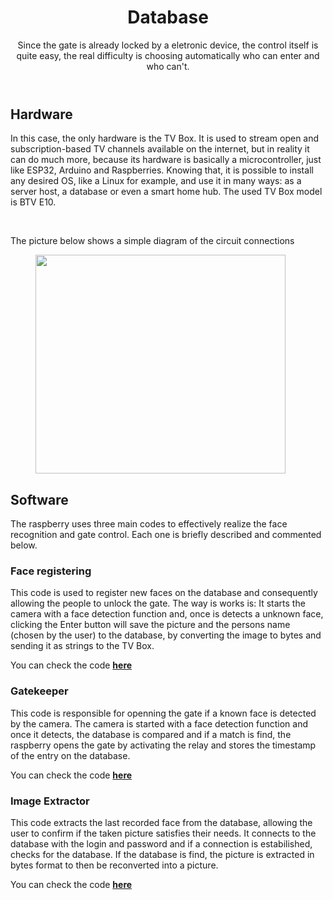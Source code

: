 <!DOCTYPE html>
<html lang="en">
<head>
<meta charset="UTF-8">
</head>
<body>
<header>
  <h1>Database</h1>
  <p>Since the gate is already locked by a eletronic device, the control itself is quite easy, the real difficulty is choosing automatically who can enter and who can't.</p>
</header>
<main>
  <section>
    <article>
      <h2>Hardware</h2>
      <p>In this case, the only hardware is the TV Box. It is used to stream open and subscription-based TV channels available on the internet, but in reality it can do much more, because its hardware is basically a microcontroller, just like ESP32, Arduino and Raspberries. Knowing that, it is possible to install any desired OS, like a Linux for example, and use it in many ways: as a server host, a database or even a smart home hub. The used TV Box model is BTV E10.</p> 
      <br>
      <p>The picture below shows a simple diagram of the circuit connections</p>
      <figure>
        <img src="https://www.duosat.tv/media/catalog/product/cache/23/image/1200x1200/9df78eab33525d08d6e5fb8d27136e95/b/t/btv_e10.png" width="400" 
     height="350"></img>
      </figure>
      <h2>Software</h2> 
      <p>The raspberry uses three main codes to effectively realize the face recognition and gate control. Each one is briefly described and commented below.</p>
        <h3>Face registering</h3>
        <p>This code is used to register new faces on the database and consequently allowing the people to unlock the gate. The way is works is: It starts the camera with a face detection function and, once is detects a unknown face, clicking the Enter button will save the picture and the persons name (chosen by the user) to the database, by converting the image to bytes and sending it as strings to the TV Box.</p>
       <p>You can check the code <strong><a href="https://github.com/Thiago5B/RaspberryPi-FaceRecognition-Door-Control/blob/main/Raspberry%20Pi%204/Gate%20Control/Cadastro.py">here</a></strong></p>
      <h3>Gatekeeper</h3>
      <p>This code is responsible for openning the gate if a known face is detected by the camera. The camera is started with a face detection function and once it detects, the database is compared and if a match is find, the raspberry opens the gate by activating the relay and stores the timestamp of the entry on the database.</p>
       <p>You can check the code <strong><a href="https://github.com/Thiago5B/RaspberryPi-FaceRecognition-Door-Control/blob/main/Raspberry%20Pi%204/Gate%20Control/Poorteiro.py">here</a></strong></p>
       <h3>Image Extractor</h3>
      <p>This code extracts the last recorded face from the database, allowing the user to confirm if the taken picture satisfies their needs. It connects to the database with the login and password and if a connection is estabilished, checks for the database. If the database is find, the picture is extracted in bytes format to then be reconverted into a picture.</p>
       <p>You can check the code <strong><a href="https://github.com/Thiago5B/RaspberryPi-FaceRecognition-Door-Control/blob/main/Raspberry%20Pi%204/Gate%20Control/Extrai_img.py">here</a></strong></p>
      </article>
  </section>
</main>
</body>
</html>
